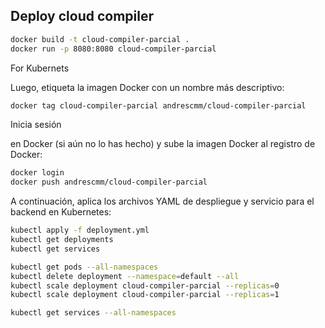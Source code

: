 ## Deploy cloud compiler

```bash
docker build -t cloud-compiler-parcial .
docker run -p 8080:8080 cloud-compiler-parcial
```

For Kubernets 

Luego, etiqueta la imagen Docker con un nombre más descriptivo:

```bash
docker tag cloud-compiler-parcial andrescmm/cloud-compiler-parcial
```
Inicia sesión


 en Docker (si aún no lo has hecho) y sube la imagen Docker al registro de Docker:

```bash
docker login
docker push andrescmm/cloud-compiler-parcial
```
A continuación, aplica los archivos YAML de despliegue y servicio para el backend en Kubernetes:
```bash
kubectl apply -f deployment.yml
kubectl get deployments
kubectl get services

kubectl get pods --all-namespaces
kubectl delete deployment --namespace=default --all
kubectl scale deployment cloud-compiler-parcial --replicas=0
kubectl scale deployment cloud-compiler-parcial --replicas=1
```
```bash
kubectl get services --all-namespaces

```
